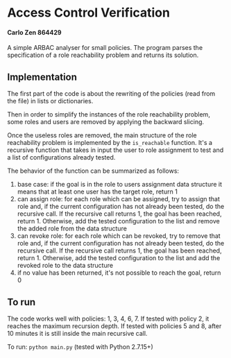 # Access Control Verification

#### Carlo Zen 864429


A simple ARBAC analyser for small policies. The program parses the specification of a role reachability problem and returns its solution.

## Implementation
The first part of the code is about the rewriting of the policies (read from the file) in lists or dictionaries.

Then in order to simplify the instances of the role reachability problem, some roles and users are removed by applying the backward slicing.

Once the useless roles are removed, the main structure of the role reachability problem is implemented by the `is_reachable` function. It's a recursive function that takes in input the user to role assignment to test and a list of configurations already tested. 

The behavior of the function can be summarized as follows:
1. base case: if the goal is in the role to users assignment data structure it means that at least one user has the target role, return 1
2. can assign role: for each role which can be assigned, try to assign that role and, if the current configuration has not already been tested, do the recursive call. If the recursive call returns 1, the goal has been reached, return 1. Otherwise, add the tested configuration to the list and remove the added role from the data structure
3. can revoke role: for each role which can be revoked, try to remove that role and, if the current configuration has not already been tested, do the recursive call. If the recursive call returns 1, the goal has been reached, return 1. Otherwise, add the tested configuration to the list and add the revoked role to the data structure
4. if no value has been returned, it's not possible to reach the goal, return 0

## To run
The code works well with policies: 1, 3, 4, 6, 7.
If tested with policy 2, it reaches the maximum recursion depth.
If tested with policies 5 and 8, after 10 minutes it is still inside the main recursive call.  

To run: `python main.py` (tested with Python 2.7.15+)
